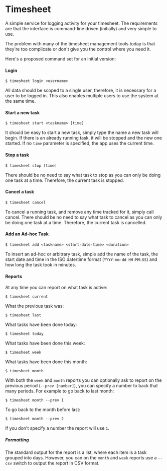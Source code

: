# Timesheet

A simple service for logging activity for your timesheet. The requirements are that the interface is command-line driven (initially) and very simple to use.

The problem with many of the timesheet management tools today is that they're too complicate or don't give you the control where you need it.

Here's a proposed command set for an initial version:

#### Login

    $ timesheet login <username>

All data should be scoped to a single user, therefore, it is necessary for a user to be logged in. This also enables multiple users to use the system at the same time.

#### Start a new task

    $ timesheet start <taskname> [time]

It should be easy to start a new task, simply type the name a new task will begin. If there is an already running task, it will be stopped and the new one started. If no `time` parameter is specified, the app uses the current time.

#### Stop a task

    $ timesheet stop [time]

There should be no need to say what task to stop as you can only be doing one task at a time. Therefore, the current task is stopped.

#### Cancel a task

    $ timesheet cancel

To cancel a running task, and remove any time tracked for it, simply call cancel. There should be no need to say what task to cancel as you can only be doing one task at a time. Therefore, the current task is cancelled.

#### Add an Ad-hoc Task

    $ timesheet add <taskname> <start-date-time> <duration>

To insert an ad-hoc or arbitrary task, simple add the name of the task, the start date and time in the ISO date/time format (`YYYY-mm-dd HH:MM:SS`) and how long the task took in minutes.

#### Reports

At any time you can report on what task is active:

    $ timesheet current

What the previous task was:

    $ timesheet last

What tasks have been done today:

    $ timesheet today

What tasks have been done this week:

    $ timesheet week

What tasks have been done this month:

    $ timesheet month

With both the `week` and `month` reports you can optionally ask to report on the previous period (`--prev [number]`), you can specify a number to back that many periods. For example to go back to last month:

    $ timesheet month --prev 1

To go back to the month before last:

    $ timesheet month --prev 2

If you don't specify a number the report will use `1`. 

##### Formatting

The standard output for the report is a list, where each item is a task grouped into days. However, you can on the `month` and `week` reports use a `--csv` switch to output the report in CSV format.